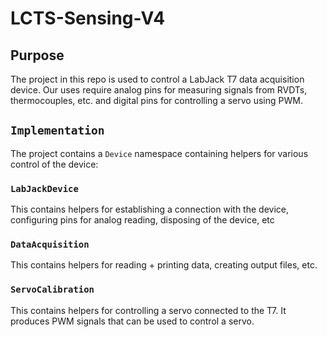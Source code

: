 # LCTS-Sensing-V4
## Purpose
The project in this repo is used to control a LabJack T7 data acquisition device. Our uses require analog pins for measuring signals from RVDTs, thermocouples, etc. and digital pins for controlling a servo using PWM.

## `Implementation`
The project contains a `Device` namespace containing helpers for various control of the device:

### `LabJackDevice`
This contains helpers for establishing a connection with the device, configuring pins for analog reading, disposing of the device, etc

### `DataAcquisition`
This contains helpers for reading + printing data, creating output files, etc.

### `ServoCalibration`
This contains helpers for controlling a servo connected to the T7. It produces PWM signals that can be used to control a servo. 
